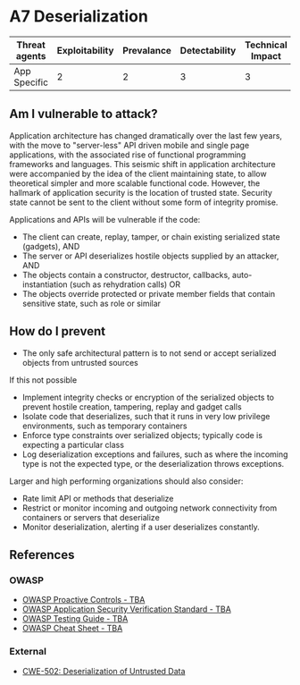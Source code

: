 # A7 Deserialization

| Threat agents | Exploitability | Prevalance | Detectability | Technical Impact | Business Impacts |
| --- | --- | --- | --- | --- | --- |
| App Specific |  2 | 2 | 3 | 3 | App Specific | 


## Am I vulnerable to attack?

Application architecture has changed dramatically over the last few years, with the move to "server-less" API driven mobile and single page applications, with the associated rise of functional programming frameworks and languages. This seismic shift in application architecture were accompanied by the idea of the client maintaining state, to allow theoretical simpler and more scalable functional code. However, the hallmark of application security is the location of trusted state. Security state cannot be sent to the client without some form of integrity promise. 

Applications and APIs will be vulnerable if the code:

* The client can create, replay, tamper, or chain existing serialized state (gadgets), AND
* The server or API deserializes hostile objects supplied by an attacker, AND
* The objects contain a constructor, destructor, callbacks, auto-instantiation (such as rehydration calls) OR
* The objects override protected or private member fields that contain sensitive state, such as role or similar

## How do I prevent

* The only safe architectural pattern is to not send or accept serialized objects from untrusted sources

If this not possible

* Implement integrity checks or encryption of the serialized objects to prevent hostile creation, tampering, replay and gadget calls
* Isolate code that deserializes, such that it runs in very low privilege environments, such as temporary containers
* Enforce type constraints over serialized objects; typically code is expecting a particular class
* Log deserialization exceptions and failures, such as where the incoming type is not the expected type, or the deserialization throws exceptions.

Larger and high performing organizations should also consider:
* Rate limit API or methods that deserialize
* Restrict or monitor incoming and outgoing network connectivity from containers or servers that deserialize
* Monitor deserialization, alerting if a user deserializes constantly.

## References

### OWASP
* [OWASP Proactive Controls - TBA]()
* [OWASP Application Security Verification Standard - TBA](https://www.owasp.org/index.php/Category:OWASP_Application_Security_Verification_Standard_Project#tab=Home)
* [OWASP Testing Guide - TBA]()
* [OWASP Cheat Sheet - TBA](https://www.owasp.org/index.php/Deserialization_Cheat_Sheet)

### External

* [CWE-502: Deserialization of Untrusted Data](https://cwe.mitre.org/data/definitions/502.html)

